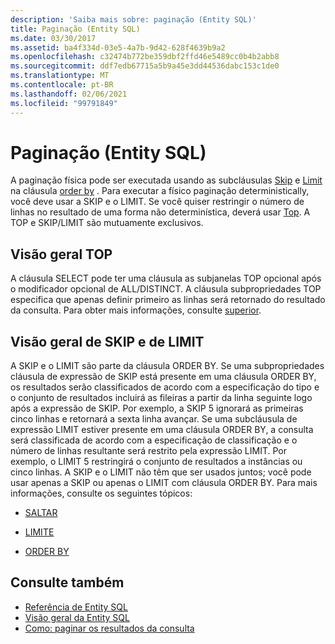 ```yaml
---
description: 'Saiba mais sobre: paginação (Entity SQL)'
title: Paginação (Entity SQL)
ms.date: 03/30/2017
ms.assetid: ba4f334d-03e5-4a7b-9d42-628f4639b9a2
ms.openlocfilehash: c32474b772be359dbf2ffd46e5489cc0b4b2abb8
ms.sourcegitcommit: ddf7edb67715a5b9a45e3dd44536dabc153c1de0
ms.translationtype: MT
ms.contentlocale: pt-BR
ms.lasthandoff: 02/06/2021
ms.locfileid: "99791849"
---
```

# <a name="paging-entity-sql"></a>Paginação (Entity SQL)

A paginação física pode ser executada usando as subcláusulas [Skip](skip-entity-sql.md) e [Limit](limit-entity-sql.md) na cláusula [order by](order-by-entity-sql.md) . Para executar a físico paginação deterministically, você deve usar a SKIP e o LIMIT. Se você quiser restringir o número de linhas no resultado de uma forma não determinística, deverá usar [Top](top-entity-sql.md). A TOP e SKIP/LIMIT são mutuamente exclusivos.  
  
## <a name="top-overview"></a>Visão geral TOP  

 A cláusula SELECT pode ter uma cláusula as subjanelas TOP opcional após o modificador opcional de ALL/DISTINCT. A cláusula subpropriedades TOP especifica que apenas definir primeiro as linhas será retornado do resultado da consulta. Para obter mais informações, consulte [superior](top-entity-sql.md).  
  
## <a name="skip-and-limit-overview"></a>Visão geral de SKIP e de LIMIT  

 A SKIP e o LIMIT são parte da cláusula ORDER BY. Se uma subpropriedades cláusula de expressão de SKIP está presente em uma cláusula ORDER BY, os resultados serão classificados de acordo com a especificação do tipo e o conjunto de resultados incluirá as fileiras a partir da linha seguinte logo após a expressão de SKIP. Por exemplo, a SKIP 5 ignorará as primeiras cinco linhas e retornará a sexta linha avançar. Se uma subcláusula de expressão LIMIT estiver presente em uma cláusula ORDER BY, a consulta será classificada de acordo com a especificação de classificação e o número de linhas resultante será restrito pela expressão LIMIT. Por exemplo, o LIMIT 5 restringirá o conjunto de resultados a instâncias ou cinco linhas. A SKIP e o LIMIT não têm que ser usados juntos; você pode usar apenas a SKIP ou apenas o LIMIT com cláusula ORDER BY. Para mais informações, consulte os seguintes tópicos:  
  
- [SALTAR](skip-entity-sql.md)  
  
- [LIMITE](limit-entity-sql.md)  
  
- [ORDER BY](order-by-entity-sql.md)  
  
## <a name="see-also"></a>Consulte também

- [Referência de Entity SQL](entity-sql-reference.md)
- [Visão geral da Entity SQL](entity-sql-overview.md)
- [Como: paginar os resultados da consulta](/previous-versions/dotnet/netframework-4.0/bb738702(v=vs.100))
